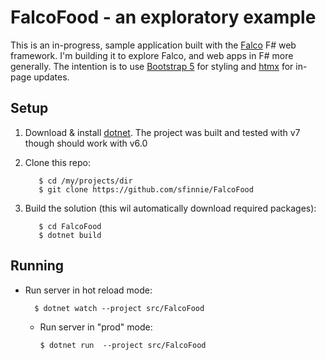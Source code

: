 # FalcoFood - an exploratory example

This is an in-progress, sample application built with the [Falco](https://www.falcoframework.com) F# web framework.  I'm building it to explore Falco, and web apps in F# more generally.  The intention is to use  [Bootstrap 5](https://getbootstrap.com/) for styling and [htmx](https://htmx.org/) for in-page updates.

## Setup

1. Download & install [dotnet](https://dotnet.microsoft.com/en-us/download).  The project was built and tested with v7 though should work with v6.0
2. Clone this repo:

          $ cd /my/projects/dir
          $ git clone https://github.com/sfinnie/FalcoFood
 
3. Build the solution (this wil automatically download required packages):

          $ cd FalcoFood
          $ dotnet build

## Running

* Run server in hot reload mode:

        $ dotnet watch --project src/FalcoFood

  * Run server in "prod" mode:

        $ dotnet run  --project src/FalcoFood

